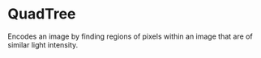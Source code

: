 # QuadTree
Encodes an image by finding regions of pixels within an image that are of similar light intensity. 
